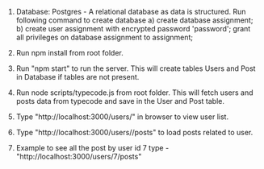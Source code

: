 1) Database: Postgres - A relational database as data is structured. Run following command to create database
   a) create database assignment;
   b) create user assignment with encrypted password 'password';
   grant all privileges on database assignment to assignment;
2) Run npm install from root folder.
   
3) Run "npm start" to run the server. This will create tables Users and Post in Database if tables are not present.
4) Run node scripts/typecode.js from root folder. This will fetch users and posts data from typecode and save in the User and Post table.
5) Type "http://localhost:3000/users/" in browser to view user list.
6) Type "http://localhost:3000/users/<user-id>/posts" to load posts related to user. 
7) Example to see all the post by user id 7 type - "http://localhost:3000/users/7/posts"